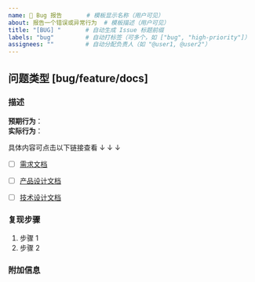 ```yaml
---
name: 🐞 Bug 报告       # 模板显示名称（用户可见）
about: 报告一个错误或异常行为  # 模板描述（用户可见）
title: "[BUG] "       # 自动生成 Issue 标题前缀
labels: "bug"         # 自动打标签（可多个，如 ["bug", "high-priority"]）
assignees: ""         # 自动分配负责人（如 "@user1, @user2"）
---
```


## 问题类型 [bug/feature/docs]  
<!-- 可选标签：`bug`, `feature`, `docs`, `refactor` -->

### 描述  
<!-- 清晰说明问题或需求 -->  
**预期行为**：  
**实际行为**：  

具体内容可点击以下链接查看 ↓ ↓ ↓
   
- [ ] [需求文档](<!-- 需求文档的链接 -->)

- [ ] [产品设计文档](<!-- 产品设计文档的链接 -->)

- [ ] [技术设计文档](<!-- 技术设计文档的链接 -->)

### 复现步骤  
1. 步骤 1  
2. 步骤 2   

### 附加信息  
<!-- 截图等 -->  
